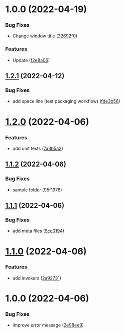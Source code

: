 # 1.0.0 (2022-04-19)


### Bug Fixes

* Change window title ([32692f0](https://github.com/Caerind/PackageToSource/commit/32692f02fb5a33bab474ebc53614069d458b2787))


### Features

* Update ([f2e8a06](https://github.com/Caerind/PackageToSource/commit/f2e8a06c8a2d5a926e60ee5b3026a74080ba8c34))

## [1.2.1](https://github.com/Prybh/TestUnityPackage/compare/v1.2.0...v1.2.1) (2022-04-12)


### Bug Fixes

* add space line (test packaging workflow) ([fde3b56](https://github.com/Prybh/TestUnityPackage/commit/fde3b56296ba961aacc1a0350b0b3508972ae495))

# [1.2.0](https://github.com/Prybh/TestUnityPackage/compare/v1.1.2...v1.2.0) (2022-04-06)


### Features

* add unit tests ([7a3b5a2](https://github.com/Prybh/TestUnityPackage/commit/7a3b5a22607e64315047a56ba27032d0e6fdcce1))

## [1.1.2](https://github.com/Prybh/TestUnityPackage/compare/v1.1.1...v1.1.2) (2022-04-06)


### Bug Fixes

* sample folder ([95f1976](https://github.com/Prybh/TestUnityPackage/commit/95f1976991ba7374001fa3c10306489974cb0728))

## [1.1.1](https://github.com/Prybh/TestUnityPackage/compare/v1.1.0...v1.1.1) (2022-04-06)


### Bug Fixes

* add meta files ([5cc0194](https://github.com/Prybh/TestUnityPackage/commit/5cc01948ee413d1452a13d240cc8c0478dcf0f45))

# [1.1.0](https://github.com/Prybh/TestUnityPackage/compare/v1.0.0...v1.1.0) (2022-04-06)


### Features

* add invokers ([2a92731](https://github.com/Prybh/TestUnityPackage/commit/2a9273157221dfb143cef7a8752fa1feb8eb916c))

# 1.0.0 (2022-04-06)


### Bug Fixes

* improve error message ([2e98ee9](https://github.com/Prybh/TestUnityPackage/commit/2e98ee9c4038b8511ead5051735f788130e04dbe))
